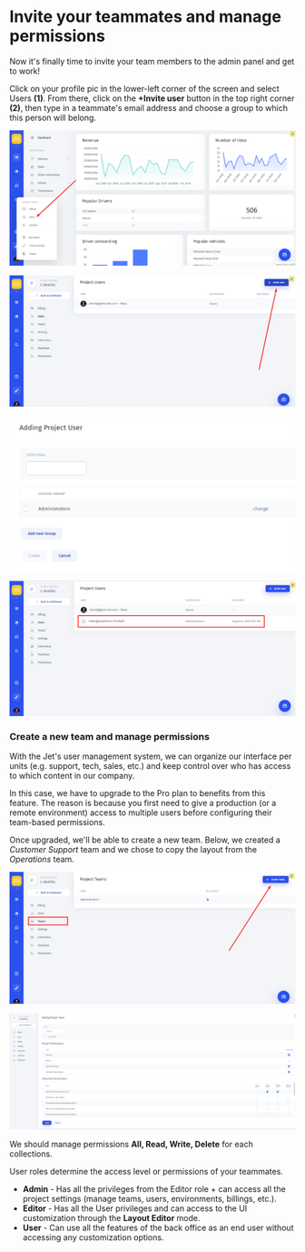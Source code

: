 # Invite your teammates and manage permissions

Now it's finally time to invite your team members to the admin panel and get to work!

Click on your profile pic in the lower-left corner of the screen and select Users **\(1\)**. From there, click on the **+Invite user** button in the top right corner **\(2\)**, then type in a teammate's email address and choose a group to which this person will belong.

![](../../.gitbook/assets/image%20%28107%29.png)

![](../../.gitbook/assets/image%20%28154%29.png)

![](../../.gitbook/assets/image%20%28182%29.png)

![](../../.gitbook/assets/image%20%28116%29.png)

### Create a new team and manage permissions

With the Jet's user management system, we can organize our interface per units \(e.g. support, tech, sales, etc.\) and keep control over who has access to which content in our company.

In this case, we have to upgrade to the Pro plan to benefits from this feature. The reason is because you first need to give a production \(or a remote environment\) access to multiple users before configuring their team-based permissions.

Once upgraded, we'll be able to create a new team. Below, we created a _Customer Support_ team and we chose to copy the layout from the _Operations_ team. 

![](../../.gitbook/assets/image%20%28267%29.png)

![](../../.gitbook/assets/image%20%2837%29.png)

We should manage permissions **All, Read, Write, Delete** for each collections.

User roles determine the access level or permissions of your teammates.‌

* **Admin** - Has all the privileges from the Editor role + can access all the project settings \(manage teams, users, environments, billings, etc.\).
* **Editor** - Has all the User privileges and can access to the UI customization through the **Layout Editor** mode.
* **User** - Can use all the features of the back office as an end user without accessing any customization options.

